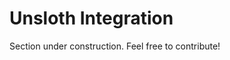# Unsloth Integration

<Tip warning={true}>

Section under construction. Feel free to contribute!

</Tip>